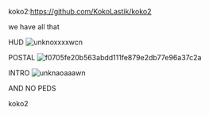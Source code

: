 koko2:https://github.com/KokoLastik/koko2


we have all that

HUD ![unknoxxxxwcn](https://user-images.githubusercontent.com/77006789/104087334-078c2b80-529a-11eb-9088-4c91583855c7.png)

POSTAL ![f0705fe20b563abdd111fe879e2db77e96a37c2a](https://user-images.githubusercontent.com/77006789/104087425-8aad8180-529a-11eb-9b07-0e05098d79f9.jpeg)

INTRO ![unknaoaaawn](https://user-images.githubusercontent.com/77006789/104087492-12938b80-529b-11eb-902e-240a83fcee38.png)




AND NO PEDS 

koko2 
